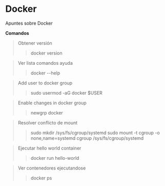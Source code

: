 # Docker
Apuntes sobre Docker

**Comandos**
> Obtener versión
>> docker version

> Ver lista comandos ayuda
>> docker --help

> Add user to docker group
>> sudo usermod -aG docker $USER

> Enable changes in docker group
>> newgrp docker 

> Resolver conflicto de mount
>> sudo mkdir /sys/fs/cgroup/systemd
>> sudo mount -t cgroup -o none,name=systemd cgroup /sys/fs/cgroup/systemd

> Ejecutar hello world container
>> docker run hello-world

> Ver contenedores ejecutandose
>> docker ps